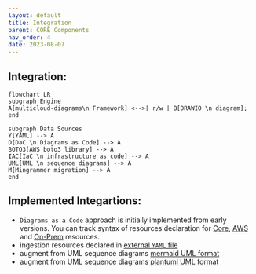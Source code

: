 ```yaml
---
layout: default
title: Integration
parent: CORE Components
nav_order: 4
date: 2023-08-07
---
```


## Integration:

```mermaid
flowchart LR
subgraph Engine
A[multicloud-diagrams\n Framework] <-->| r/w | B[DRAWIO \n diagram];
end

subgraph Data Sources
Y[YAML] --> A
D[DaC \n Diagrams as Code] --> A
BOTO3[AWS boto3 library] --> A
IAC[IaC \n infrastructure as code] --> A
UML[UML \n sequence diagrams] --> A
M[Mingrammer migration] --> A
end
```

## Implemented Integartions:

- ``Diagrams as a Code`` approach is initially implemented from early versions. You can track syntax of resources declaration
for [Core](../core-components), [AWS](../aws-components) and [On-Prem](../onprem-components) resources.
- ingestion resources declared in [external ``YAML`` file](../core-components/yaml.html)
- augment from UML sequence diagrams [mermaid UML format](../core-components/uml.md)
- augment from UML sequence diagrams [plantuml UML format](../core-components/uml.md)
  